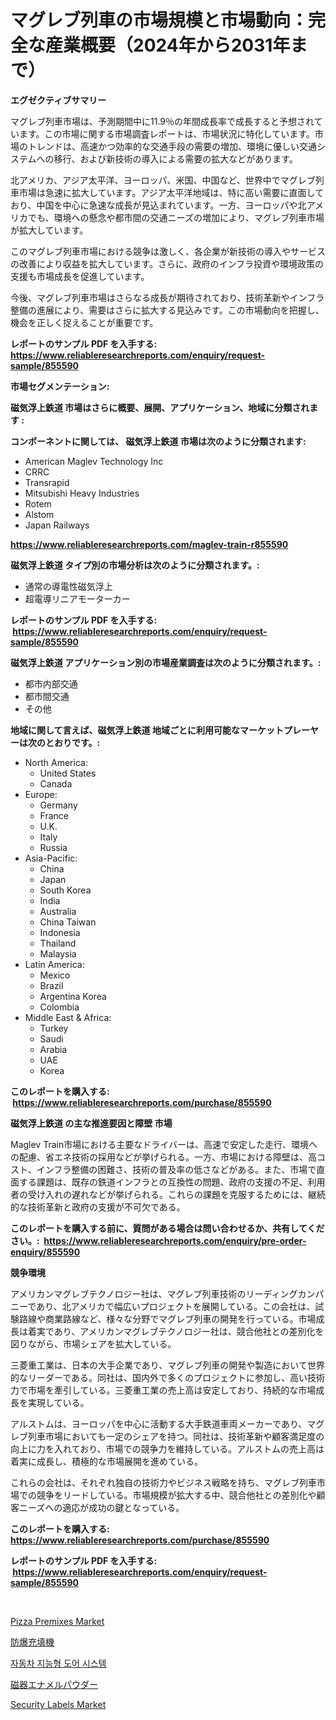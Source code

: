 <p><h1>マグレブ列車の市場規模と市場動向：完全な産業概要（2024年から2031年まで）</h1></p><p><strong>エグゼクティブサマリー</strong></p>
<p><p>マグレブ列車市場は、予測期間中に11.9％の年間成長率で成長すると予想されています。この市場に関する市場調査レポートは、市場状況に特化しています。市場のトレンドは、高速かつ効率的な交通手段の需要の増加、環境に優しい交通システムへの移行、および新技術の導入による需要の拡大などがあります。</p><p>北アメリカ、アジア太平洋、ヨーロッパ、米国、中国など、世界中でマグレブ列車市場は急速に拡大しています。アジア太平洋地域は、特に高い需要に直面しており、中国を中心に急速な成長が見込まれています。一方、ヨーロッパや北アメリカでも、環境への懸念や都市間の交通ニーズの増加により、マグレブ列車市場が拡大しています。</p><p>このマグレブ列車市場における競争は激しく、各企業が新技術の導入やサービスの改善により収益を拡大しています。さらに、政府のインフラ投資や環境政策の支援も市場成長を促進しています。</p><p>今後、マグレブ列車市場はさらなる成長が期待されており、技術革新やインフラ整備の進展により、需要はさらに拡大する見込みです。この市場動向を把握し、機会を正しく捉えることが重要です。</p></p>
<p><strong>レポートのサンプル PDF を入手する: <a href="https://www.reliableresearchreports.com/enquiry/request-sample/855590">https://www.reliableresearchreports.com/enquiry/request-sample/855590</a></strong></p>
<p><strong>市場セグメンテーション:</strong></p>
<p><strong> 磁気浮上鉄道 市場はさらに概要、展開、アプリケーション、地域に分類されます :</strong></p>
<p><strong>コンポーネントに関しては、 磁気浮上鉄道 市場は次のように分類されます: &nbsp;</strong></p>
<p><ul><li>American Maglev Technology Inc</li><li>CRRC</li><li>Transrapid</li><li>Mitsubishi Heavy Industries</li><li>Rotem</li><li>Alstom</li><li>Japan Railways</li></ul></p>
<p><strong><a href="https://www.reliableresearchreports.com/maglev-train-r855590">https://www.reliableresearchreports.com/maglev-train-r855590</a></strong></p>
<p><strong> 磁気浮上鉄道 タイプ別の市場分析は次のように分類されます。:</strong></p>
<p><ul><li>通常の導電性磁気浮上</li><li>超電導リニアモーターカー</li></ul></p>
<p><strong>レポートのサンプル PDF を入手する: &nbsp;<a href="https://www.reliableresearchreports.com/enquiry/request-sample/855590">https://www.reliableresearchreports.com/enquiry/request-sample/855590</a></strong></p>
<p><strong> 磁気浮上鉄道 アプリケーション別の市場産業調査は次のように分類されます。:</strong></p>
<p><ul><li>都市内部交通</li><li>都市間交通</li><li>その他</li></ul></p>
<p><strong>地域に関して言えば、磁気浮上鉄道 地域ごとに利用可能なマーケットプレーヤーは次のとおりです。:</strong></p>
<p><ul>
    <li>
        North America:
        <ul>
            <li>United States</li>
            <li>Canada</li>
        </ul>
    </li>
    <li>
        Europe:
        <ul>
            <li>Germany</li>
            <li>France</li>
            <li>U.K.</li>
            <li>Italy</li>
            <li>Russia</li>
        </ul>
    </li>
    <li>
        Asia-Pacific:
        <ul>
            <li>China</li>
            <li>Japan</li>
            <li>South Korea</li>
            <li>India</li>
            <li>Australia</li>
            <li>China Taiwan</li>
            <li>Indonesia</li>
            <li>Thailand</li>
            <li>Malaysia</li>
        </ul>
    </li>
    <li>
        Latin America:
        <ul>
            <li>Mexico</li>
            <li>Brazil</li>
            <li>Argentina Korea</li>
            <li>Colombia</li>
        </ul>
    </li>
    <li>
        Middle East & Africa:
        <ul>
            <li>Turkey</li>
            <li>Saudi</li>
            <li>Arabia</li>
            <li>UAE</li>
            <li>Korea</li>
        </ul>
    </li>
    </ul></p>
<p><strong>このレポートを購入する: &nbsp;<a href="https://www.reliableresearchreports.com/purchase/855590">https://www.reliableresearchreports.com/purchase/855590</a></strong></p>
<p><strong>磁気浮上鉄道 の主な推進要因と障壁 市場</strong></p>
<p><p>Maglev Train市場における主要なドライバーは、高速で安定した走行、環境への配慮、省エネ技術の採用などが挙げられる。一方、市場における障壁は、高コスト、インフラ整備の困難さ、技術の普及率の低さなどがある。また、市場で直面する課題は、既存の鉄道インフラとの互換性の問題、政府の支援の不足、利用者の受け入れの遅れなどが挙げられる。これらの課題を克服するためには、継続的な技術革新と政府の支援が不可欠である。</p></p>
<p><strong>このレポートを購入する前に、質問がある場合は問い合わせるか、共有してください。:&nbsp; <a href="https://www.reliableresearchreports.com/enquiry/pre-order-enquiry/855590">https://www.reliableresearchreports.com/enquiry/pre-order-enquiry/855590</a></strong></p>
<p><strong>競争環境</strong></p>
<p><p>アメリカンマグレブテクノロジー社は、マグレブ列車技術のリーディングカンパニーであり、北アメリカで幅広いプロジェクトを展開している。この会社は、試験路線や商業路線など、様々な分野でマグレブ列車の開発を行っている。市場成長は着実であり、アメリカンマグレブテクノロジー社は、競合他社との差別化を図りながら、市場シェアを拡大している。</p><p>三菱重工業は、日本の大手企業であり、マグレブ列車の開発や製造において世界的なリーダーである。同社は、国内外で多くのプロジェクトに参加し、高い技術力で市場を牽引している。三菱重工業の売上高は安定しており、持続的な市場成長を実現している。</p><p>アルストムは、ヨーロッパを中心に活動する大手鉄道車両メーカーであり、マグレブ列車市場においても一定のシェアを持つ。同社は、技術革新や顧客満足度の向上に力を入れており、市場での競争力を維持している。アルストムの売上高は着実に成長し、積極的な市場展開を進めている。</p><p>これらの会社は、それぞれ独自の技術力やビジネス戦略を持ち、マグレブ列車市場での競争をリードしている。市場規模が拡大する中、競合他社との差別化や顧客ニーズへの適応が成功の鍵となっている。</p></p>
<p><strong>このレポートを購入する: &nbsp; <a href="https://www.reliableresearchreports.com/purchase/855590">https://www.reliableresearchreports.com/purchase/855590</a></strong></p>
<p><strong>レポートのサンプル PDF を入手する: &nbsp;<a href="https://www.reliableresearchreports.com/enquiry/request-sample/855590">https://www.reliableresearchreports.com/enquiry/request-sample/855590</a></strong><strong></strong></p>
<p>&nbsp;</p>
<p><p><a href="https://github.com/mharielmesa/Market-Research-Report-List-2/blob/main/pizza-premixes-market.md">Pizza Premixes Market</a></p><p><a href="https://medium.com/@lelanadden5645/%E7%88%86%E7%99%BA%E9%98%B2%E6%AD%A2%E5%85%85%E5%A1%AB%E6%A9%9F%E5%B8%82%E5%A0%B4%E3%81%AF-%E5%B8%82%E5%A0%B4%E3%82%B7%E3%82%A7%E3%82%A2-%E5%B8%82%E5%A0%B4%E3%83%88%E3%83%AC%E3%83%B3%E3%83%89-%E5%B8%82%E5%A0%B4%E6%88%90%E9%95%B7%E3%81%AB%E9%96%A2%E3%81%99%E3%82%8B%E6%83%85%E5%A0%B1%E3%82%92%E6%8F%90%E4%BE%9B%E3%81%97%E3%81%BE%E3%81%99-8e1be5937c5c">防爆充填機</a></p><p><a href="https://github.com/OwenHamiytll568745/Market-Research-Report-List-1/blob/main/921859618164.md">자동차 지능형 도어 시스템</a></p><p><a href="https://medium.com/@chrispbacon162023/%E7%A3%81%E5%99%A8%E9%87%89%E7%B2%89%E5%B8%82%E5%A0%B4%E3%83%AC%E3%83%9D%E3%83%BC%E3%83%88%E3%81%AF-%E3%81%93%E3%81%AE%E5%B8%82%E5%A0%B4%E3%81%AE%E6%9C%80%E6%96%B0%E3%81%AE%E3%83%88%E3%83%AC%E3%83%B3%E3%83%89%E3%81%A8%E6%88%90%E9%95%B7%E6%A9%9F%E4%BC%9A%E3%82%92%E6%98%8E%E3%82%89%E3%81%8B%E3%81%AB%E3%81%97%E3%81%BE%E3%81%99-e79a95551c67">磁器エナメルパウダー</a></p><p><a href="https://issuu.com/reportprime-2/docs/security-labels-market-size-2030.pptx">Security Labels Market</a></p></p>
